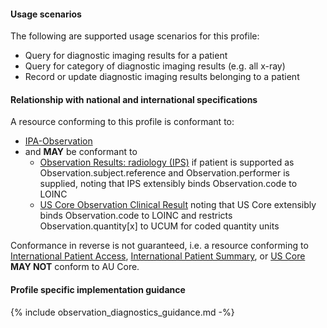 #### Usage scenarios

The following are supported usage scenarios for this profile:

- Query for diagnostic imaging results for a patient
- Query for category of diagnostic imaging results (e.g. all x-ray)
- Record or update diagnostic imaging results belonging to a patient


#### Relationship with national and international specifications

A resource conforming to this profile is conformant to:
- [IPA-Observation](https://build.fhir.org/ig/HL7/fhir-ipa/StructureDefinition-ipa-observation.html)
- and **MAY** be conformant to
    - [Observation Results: radiology (IPS)](http://hl7.org/fhir/uv/ips/StructureDefinition/Observation-results-radiology-uv-ips) if patient is supported as Observation.subject.reference and Observation.performer is supplied, noting that IPS extensibly binds Observation.code to LOINC
    - [US Core Observation Clinical Result](http://hl7.org/fhir/us/core/StructureDefinition/us-core-observation-clinical-result) noting that US Core extensibly binds Observation.code to LOINC and restricts Observation.quantity[x] to UCUM for coded quantity units

Conformance in reverse is not guaranteed, i.e. a resource conforming to [International Patient Access](https://build.fhir.org/ig/HL7/fhir-ipa), [International Patient Summary](http://build.fhir.org/ig/HL7/fhir-ips), or [US Core](http://hl7.org/fhir/us/core) **MAY NOT** conform to AU Core.


#### Profile specific implementation guidance
{% include observation_diagnostics_guidance.md -%}


